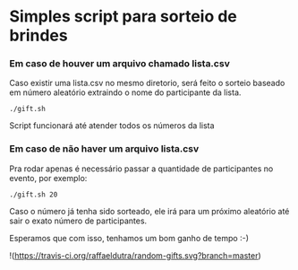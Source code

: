 # Simples script para sorteio de brindes

### Em caso de houver um arquivo chamado lista.csv

Caso existir uma lista.csv no mesmo diretorio, será feito o sorteio baseado em número aleatório extraindo o nome do participante da lista.

```shell
./gift.sh
```

Script funcionará até atender todos os números da lista

### Em caso de não haver um arquivo lista.csv 

Pra rodar apenas é necessário passar a quantidade de participantes no evento, por exemplo:

```shell
./gift.sh 20
```

Caso o número já tenha sido sorteado, ele irá para um próximo aleatório até sair o exato número de participantes.

Esperamos que com isso, tenhamos um bom ganho de tempo :-)

!(https://travis-ci.org/raffaeldutra/random-gifts.svg?branch=master)

